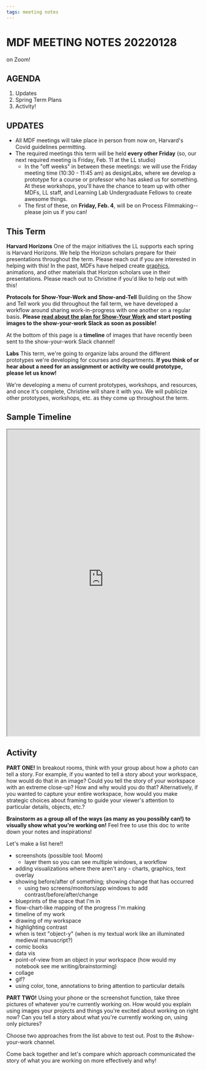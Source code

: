 ```yaml
---
tags: meeting notes
---
```


# MDF MEETING NOTES 20220128

on Zoom!

## AGENDA
1. Updates
2. Spring Term Plans
3. Activity!


## UPDATES
* All MDF meetings will take place in person from now on, Harvard's Covid guidelines permitting. 
* The required meetings this term will be held **every other Friday** (so, our next required meeting is Friday, Feb. 11 at the LL studio)
    * In the "off weeks" in between these meetings: we will use the Friday meeting time (10:30 - 11:45 am) as designLabs, where we develop a prototype for a course or professor who has asked us for something. At these workshops, you'll have the chance to team up with other MDFs, LL staff, and Learning Lab Undergraduate Fellows to create awesome things.
    * The first of these, on **Friday, Feb. 4**, will be on Process Filmmaking--please join us if you can!

## This Term

**Harvard Horizons** 
One of the major initiatives the LL supports each spring is Harvard Horizons. We help the Horizon scholars prepare for their presentations throughout the term. Please reach out if you are interested in helping with this! In the past, MDFs have helped create [graphics](https://www.youtube.com/watch?v=CufZCPkEDGQ), animations, and other materials that Horizon scholars use in their presentations. Please reach out to Christine if you'd like to help out with this!

**Protocols for Show-Your-Work and Show-and-Tell**
Building on the Show and Tell work you did throughout the fall term, we have developed a workflow around sharing work-in-progress with one another on a regular basis. **Please [read about the plan for Show-Your Work](/wY0TXtMuSwuw0mwRNBJYaA) and start posting images to the show-your-work Slack as soon as possible!** 

At the bottom of this page is a **timeline** of images that have recently been sent to the show-your-work Slack channel!

**Labs**
This term, we're going to organize labs around the different prototypes we're developing for courses and departments. **If you think of or hear about a need for an assignment or activity we could prototype, please let us know!**

We're developing a menu of current prototypes, workshops, and resources, and once it's complete, Christine will share it with you. We will  publicize other prototypes, workshops, etc. as they come up throughout the term.

## Sample Timeline
<iframe src="https://ll-timeline-machine.herokuapp.com/show/ShowYourImages" width="100%" height="800px" frameborder="2"></iframe>

## Activity
**PART ONE!**
In breakout rooms, think with your group about how a photo can tell a story. For example, if you wanted to tell a story about your workspace, how would do that in an image? Could you tell the story of your workspace with an extreme close-up? How and why would you do that? Alternatively, if you wanted to capture your entire workspace, how would you make strategic choices about framing to guide your viewer's attention to particular details, objects, etc.? 

**Brainstorm as a group all of the ways (as many as you possibly can!) to visually show what you're working on!** Feel free to use this doc to write down your notes and inspirations!


Let's make a list here!!
* screenshots (possible tool: Moom)
    * layer them so you can see multiple windows, a workflow
* adding visualizations where there aren't any - charts, graphics, text overlay
* showing before/after of something; showing change that has occurred
    * using two screens/monitors/app windows to add contrast/before/after/change
* blueprints of the space that I'm in
* flow-chart-like mapping of the progress I'm making
* timeline of my work
* drawing of my workspace
* highlighting contrast
* when is text "object-y" (when is my textual work like an illuminated medieval manuscript?)
* comic books
* data vis
* point-of-view from an object in your workspace (how would my notebook see me writing/brainstorming)
* collage
* gif? 
* using color, tone, annotations to bring attention to particular details



**PART TWO!**
Using your phone or the screenshot function, take three pictures of whatever you're currently working on. How would you explain using images your projects and things you're excited about working on right now? Can you tell a story about what you're currently working on, using only pictures?


Choose two approaches from the list above to test out. Post to the #show-your-work channel. 

Come back together and let's compare which approach communicated the story of what you are working on more effectively and why!